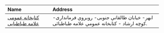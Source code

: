 | Name                                               | Address                                                                                   |
|:---------------------------------------------------|:------------------------------------------------------------------------------------------|
| [كتابخانه عمومی علامه طباطبایی](http://abharpl.ir) | ابهر- خيابان طالقاني جنوبى- روبروي فرماندارى- كوچه ارشاد - كتابخانه عمومي علامه طباطبائى. |